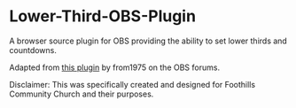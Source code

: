 # Lower-Third-OBS-Plugin
A browser source plugin for OBS providing the ability to set lower thirds and countdowns.

Adapted from [this plugin](https://obsproject.com/forum/resources/animated-lower-thirds-with-control-panel.922/) by from1975 on the OBS forums.


Disclaimer:
This was specifically created and designed for Foothills Community Church and their purposes.
